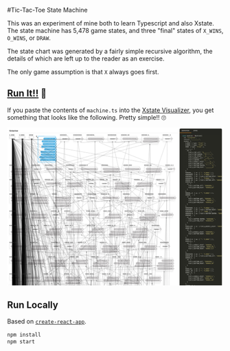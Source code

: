 #Tic-Tac-Toe State Machine

This was an experiment of mine both to learn Typescript and also Xstate. The state machine has 5,478 game states, and three "final" states of `X_WINS`, `O_WINS`, or `DRAW`.

The state chart was generated by a fairly simple recursive algorithm, the details of which are left up to the reader as an exercise.

The only game assumption is that `X` always goes first.

## [Run It!!](https://codesandbox.io/s/oq8m1y7n7q) 👀

If you paste the contents of `machine.ts` into the [Xstate Visualizer](https://statecharts.github.io/xstate-viz/), you get something that looks like the following. Pretty simple!! 🙄

![StateChart](chart.jpg)

## Run Locally

Based on [`create-react-app`](https://github.com/facebook/create-react-app).

```
npm install
npm start
```
